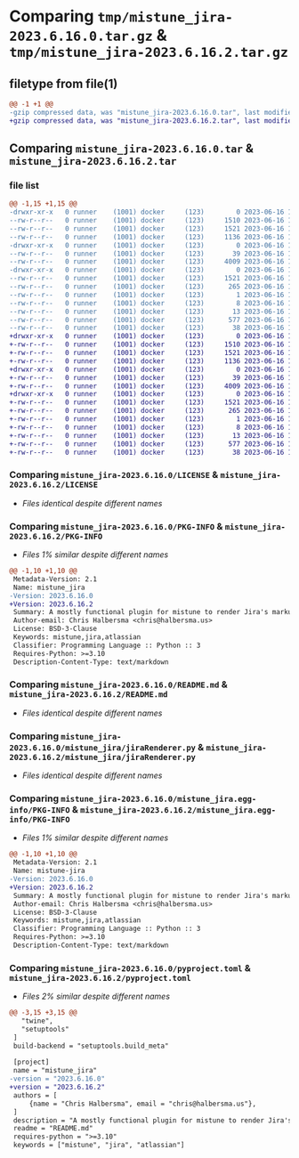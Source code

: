 # Comparing `tmp/mistune_jira-2023.6.16.0.tar.gz` & `tmp/mistune_jira-2023.6.16.2.tar.gz`

## filetype from file(1)

```diff
@@ -1 +1 @@
-gzip compressed data, was "mistune_jira-2023.6.16.0.tar", last modified: Fri Jun 16 16:25:20 2023, max compression
+gzip compressed data, was "mistune_jira-2023.6.16.2.tar", last modified: Fri Jun 16 17:23:23 2023, max compression
```

## Comparing `mistune_jira-2023.6.16.0.tar` & `mistune_jira-2023.6.16.2.tar`

### file list

```diff
@@ -1,15 +1,15 @@
-drwxr-xr-x   0 runner    (1001) docker     (123)        0 2023-06-16 16:25:20.007146 mistune_jira-2023.6.16.0/
--rw-r--r--   0 runner    (1001) docker     (123)     1510 2023-06-16 16:25:03.000000 mistune_jira-2023.6.16.0/LICENSE
--rw-r--r--   0 runner    (1001) docker     (123)     1521 2023-06-16 16:25:20.007146 mistune_jira-2023.6.16.0/PKG-INFO
--rw-r--r--   0 runner    (1001) docker     (123)     1136 2023-06-16 16:25:03.000000 mistune_jira-2023.6.16.0/README.md
-drwxr-xr-x   0 runner    (1001) docker     (123)        0 2023-06-16 16:25:20.007146 mistune_jira-2023.6.16.0/mistune_jira/
--rw-r--r--   0 runner    (1001) docker     (123)       39 2023-06-16 16:25:03.000000 mistune_jira-2023.6.16.0/mistune_jira/__init__.py
--rw-r--r--   0 runner    (1001) docker     (123)     4009 2023-06-16 16:25:03.000000 mistune_jira-2023.6.16.0/mistune_jira/jiraRenderer.py
-drwxr-xr-x   0 runner    (1001) docker     (123)        0 2023-06-16 16:25:20.007146 mistune_jira-2023.6.16.0/mistune_jira.egg-info/
--rw-r--r--   0 runner    (1001) docker     (123)     1521 2023-06-16 16:25:19.000000 mistune_jira-2023.6.16.0/mistune_jira.egg-info/PKG-INFO
--rw-r--r--   0 runner    (1001) docker     (123)      265 2023-06-16 16:25:19.000000 mistune_jira-2023.6.16.0/mistune_jira.egg-info/SOURCES.txt
--rw-r--r--   0 runner    (1001) docker     (123)        1 2023-06-16 16:25:19.000000 mistune_jira-2023.6.16.0/mistune_jira.egg-info/dependency_links.txt
--rw-r--r--   0 runner    (1001) docker     (123)        8 2023-06-16 16:25:19.000000 mistune_jira-2023.6.16.0/mistune_jira.egg-info/requires.txt
--rw-r--r--   0 runner    (1001) docker     (123)       13 2023-06-16 16:25:19.000000 mistune_jira-2023.6.16.0/mistune_jira.egg-info/top_level.txt
--rw-r--r--   0 runner    (1001) docker     (123)      577 2023-06-16 16:25:03.000000 mistune_jira-2023.6.16.0/pyproject.toml
--rw-r--r--   0 runner    (1001) docker     (123)       38 2023-06-16 16:25:20.007146 mistune_jira-2023.6.16.0/setup.cfg
+drwxr-xr-x   0 runner    (1001) docker     (123)        0 2023-06-16 17:23:23.032403 mistune_jira-2023.6.16.2/
+-rw-r--r--   0 runner    (1001) docker     (123)     1510 2023-06-16 17:23:05.000000 mistune_jira-2023.6.16.2/LICENSE
+-rw-r--r--   0 runner    (1001) docker     (123)     1521 2023-06-16 17:23:23.032403 mistune_jira-2023.6.16.2/PKG-INFO
+-rw-r--r--   0 runner    (1001) docker     (123)     1136 2023-06-16 17:23:05.000000 mistune_jira-2023.6.16.2/README.md
+drwxr-xr-x   0 runner    (1001) docker     (123)        0 2023-06-16 17:23:23.032403 mistune_jira-2023.6.16.2/mistune_jira/
+-rw-r--r--   0 runner    (1001) docker     (123)       39 2023-06-16 17:23:05.000000 mistune_jira-2023.6.16.2/mistune_jira/__init__.py
+-rw-r--r--   0 runner    (1001) docker     (123)     4009 2023-06-16 17:23:05.000000 mistune_jira-2023.6.16.2/mistune_jira/jiraRenderer.py
+drwxr-xr-x   0 runner    (1001) docker     (123)        0 2023-06-16 17:23:23.032403 mistune_jira-2023.6.16.2/mistune_jira.egg-info/
+-rw-r--r--   0 runner    (1001) docker     (123)     1521 2023-06-16 17:23:22.000000 mistune_jira-2023.6.16.2/mistune_jira.egg-info/PKG-INFO
+-rw-r--r--   0 runner    (1001) docker     (123)      265 2023-06-16 17:23:23.000000 mistune_jira-2023.6.16.2/mistune_jira.egg-info/SOURCES.txt
+-rw-r--r--   0 runner    (1001) docker     (123)        1 2023-06-16 17:23:22.000000 mistune_jira-2023.6.16.2/mistune_jira.egg-info/dependency_links.txt
+-rw-r--r--   0 runner    (1001) docker     (123)        8 2023-06-16 17:23:22.000000 mistune_jira-2023.6.16.2/mistune_jira.egg-info/requires.txt
+-rw-r--r--   0 runner    (1001) docker     (123)       13 2023-06-16 17:23:22.000000 mistune_jira-2023.6.16.2/mistune_jira.egg-info/top_level.txt
+-rw-r--r--   0 runner    (1001) docker     (123)      577 2023-06-16 17:23:05.000000 mistune_jira-2023.6.16.2/pyproject.toml
+-rw-r--r--   0 runner    (1001) docker     (123)       38 2023-06-16 17:23:23.032403 mistune_jira-2023.6.16.2/setup.cfg
```

### Comparing `mistune_jira-2023.6.16.0/LICENSE` & `mistune_jira-2023.6.16.2/LICENSE`

 * *Files identical despite different names*

### Comparing `mistune_jira-2023.6.16.0/PKG-INFO` & `mistune_jira-2023.6.16.2/PKG-INFO`

 * *Files 1% similar despite different names*

```diff
@@ -1,10 +1,10 @@
 Metadata-Version: 2.1
 Name: mistune_jira
-Version: 2023.6.16.0
+Version: 2023.6.16.2
 Summary: A mostly functional plugin for mistune to render Jira's markup language
 Author-email: Chris Halbersma <chris@halbersma.us>
 License: BSD-3-Clause
 Keywords: mistune,jira,atlassian
 Classifier: Programming Language :: Python :: 3
 Requires-Python: >=3.10
 Description-Content-Type: text/markdown
```

### Comparing `mistune_jira-2023.6.16.0/README.md` & `mistune_jira-2023.6.16.2/README.md`

 * *Files identical despite different names*

### Comparing `mistune_jira-2023.6.16.0/mistune_jira/jiraRenderer.py` & `mistune_jira-2023.6.16.2/mistune_jira/jiraRenderer.py`

 * *Files identical despite different names*

### Comparing `mistune_jira-2023.6.16.0/mistune_jira.egg-info/PKG-INFO` & `mistune_jira-2023.6.16.2/mistune_jira.egg-info/PKG-INFO`

 * *Files 1% similar despite different names*

```diff
@@ -1,10 +1,10 @@
 Metadata-Version: 2.1
 Name: mistune-jira
-Version: 2023.6.16.0
+Version: 2023.6.16.2
 Summary: A mostly functional plugin for mistune to render Jira's markup language
 Author-email: Chris Halbersma <chris@halbersma.us>
 License: BSD-3-Clause
 Keywords: mistune,jira,atlassian
 Classifier: Programming Language :: Python :: 3
 Requires-Python: >=3.10
 Description-Content-Type: text/markdown
```

### Comparing `mistune_jira-2023.6.16.0/pyproject.toml` & `mistune_jira-2023.6.16.2/pyproject.toml`

 * *Files 2% similar despite different names*

```diff
@@ -3,15 +3,15 @@
   "twine",
   "setuptools"
 ]
 build-backend = "setuptools.build_meta"
 
 [project]
 name = "mistune_jira"
-version = "2023.6.16.0"
+version = "2023.6.16.2"
 authors = [
     {name = "Chris Halbersma", email = "chris@halbersma.us"},
 ]
 description = "A mostly functional plugin for mistune to render Jira's markup language"
 readme = "README.md"
 requires-python = ">=3.10"
 keywords = ["mistune", "jira", "atlassian"]
```

